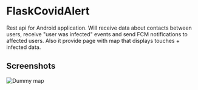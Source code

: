 # FlaskCovidAlert
Rest api for Android application. Will receive data about contacts between users, receive "user was infected" events and send FCM notifications to affected users. 
Also it provide page with  map that displays touches + infected data.
## Screenshots
![Dummy map](/screenshots/Capture.png?raw=true "Dummy data")
